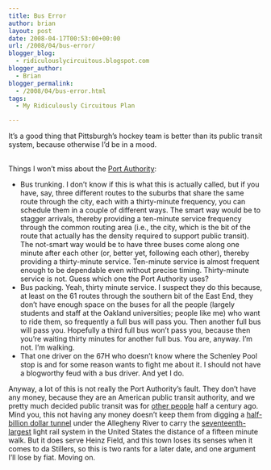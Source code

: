 ```yaml
---
title: Bus Error
author: brian
layout: post
date: 2008-04-17T00:53:00+00:00
url: /2008/04/bus-error/
blogger_blog:
  - ridiculouslycircuitous.blogspot.com
blogger_author:
  - Brian
blogger_permalink:
  - /2008/04/bus-error.html
tags:
  - My Ridiculously Circuitous Plan

---
```

<span>It&#8217;s a good thing that Pittsburgh&#8217;s hockey team is better than its public transit system, because otherwise I&#8217;d be in a mood.</span>

<div>
  <span><br /></span>
</div>

<div>
  <span>Things I won&#8217;t miss about the <a href="http://www.portauthority.org/paac/">Port Authority</a>:</span>
</div>

<div>
  <ul>
    <li>
      <span><span>Bus trunking</span>. I don&#8217;t know if this is what this is actually called, but if you have, say, three different routes to the suburbs that share the same route through the city, each with a thirty-minute frequency, you can schedule them in a couple of different ways. The smart way would be to stagger arrivals, thereby providing a ten-minute service frequency through the common routing area (i.e., the city, which is the bit of the route that actually has the density required to support public transit). The not-smart way would be to have three buses come along one minute after each other (or, better yet, following each other), thereby providing a thirty-minute service. Ten-minute service is almost frequent enough to be dependable even without precise timing. Thirty-minute service is not. Guess which one the Port Authority uses?</span>
    </li>
    <li>
      <span><span>Bus packing</span>. Yeah, thirty minute service. I suspect they do this because, at least on the 61 routes through the southern bit of the East End, they don&#8217;t have enough space on the buses for all the people (largely students and staff at the Oakland universities; people like me) who want to ride them, so frequently a full bus will pass you. Then another full bus will pass you. Hopefully a third full bus won&#8217;t pass you, because then you&#8217;re waiting thirty minutes for another full bus. You are, anyway. I&#8217;m not. I&#8217;m walking.</span>
    </li>
    <li>
      <span><span>That one driver on the 67H who doesn&#8217;t know where the Schenley Pool stop is and for some reason wants to fight me about it.</span> I should not have a blogworthy feud with a bus driver. And yet I do.</span>
    </li>
  </ul>
  
  <p>
    <span>Anyway, a lot of this is not really the Port Authority&#8217;s fault. They don&#8217;t have any money, because they are an American public transit authority, and we pretty much decided public transit was for <a href="http://www.theonion.com/content/node/38644">other people</a> half a century ago. Mind you, this not having any money doesn&#8217;t keep them from digging a <a href="http://www.theboretotheshore.com/">half-billion dollar tunnel</a> under the Allegheny River to carry the <a href="http://www.portauthority.org/PAAC/CustomerInfo/BuswaysandT/LightRailTransitSystem/TQuickFacts/tabid/187/Default.aspx">seventeenth-largest</a> light rail system in the United States the distance of a fifteen minute walk. But it does serve Heinz Field, and this town loses its senses when it comes to da Stillers, so this is two rants for a later date, and one argument I&#8217;ll lose by fiat. Moving on.</span></div>